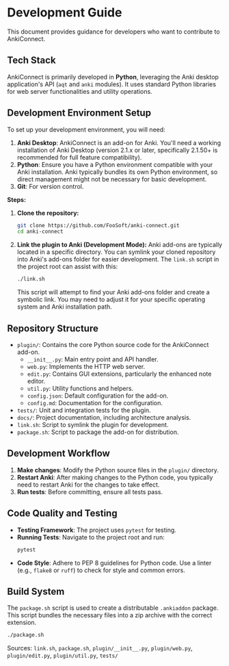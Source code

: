 # Development Guide

This document provides guidance for developers who want to contribute to AnkiConnect.

## Tech Stack

AnkiConnect is primarily developed in **Python**, leveraging the Anki desktop application's API (`aqt` and `anki` modules). It uses standard Python libraries for web server functionalities and utility operations.

## Development Environment Setup

To set up your development environment, you will need:

1.  **Anki Desktop**: AnkiConnect is an add-on for Anki. You'll need a working installation of Anki Desktop (version 2.1.x or later, specifically 2.1.50+ is recommended for full feature compatibility).
2.  **Python**: Ensure you have a Python environment compatible with your Anki installation. Anki typically bundles its own Python environment, so direct management might not be necessary for basic development.
3.  **Git**: For version control.

**Steps:**

1.  **Clone the repository:**
    ```bash
    git clone https://github.com/FooSoft/anki-connect.git
    cd anki-connect
    ```
2.  **Link the plugin to Anki (Development Mode):**
    Anki add-ons are typically located in a specific directory. You can symlink your cloned repository into Anki's add-ons folder for easier development. The `link.sh` script in the project root can assist with this:
    ```bash
    ./link.sh
    ```
    This script will attempt to find your Anki add-ons folder and create a symbolic link. You may need to adjust it for your specific operating system and Anki installation path.

## Repository Structure

-   `plugin/`: Contains the core Python source code for the AnkiConnect add-on.
    -   `__init__.py`: Main entry point and API handler.
    -   `web.py`: Implements the HTTP web server.
    -   `edit.py`: Contains GUI extensions, particularly the enhanced note editor.
    -   `util.py`: Utility functions and helpers.
    -   `config.json`: Default configuration for the add-on.
    -   `config.md`: Documentation for the configuration.
-   `tests/`: Unit and integration tests for the plugin.
-   `docs/`: Project documentation, including architecture analysis.
-   `link.sh`: Script to symlink the plugin for development.
-   `package.sh`: Script to package the add-on for distribution.

## Development Workflow

1.  **Make changes**: Modify the Python source files in the `plugin/` directory.
2.  **Restart Anki**: After making changes to the Python code, you typically need to restart Anki for the changes to take effect.
3.  **Run tests**: Before committing, ensure all tests pass.

## Code Quality and Testing

-   **Testing Framework**: The project uses `pytest` for testing.
-   **Running Tests**: Navigate to the project root and run:
    ```bash
    pytest
    ```
-   **Code Style**: Adhere to PEP 8 guidelines for Python code. Use a linter (e.g., `flake8` or `ruff`) to check for style and common errors.

## Build System

The `package.sh` script is used to create a distributable `.ankiaddon` package. This script bundles the necessary files into a zip archive with the correct extension.

```bash
./package.sh
```

Sources: `link.sh`, `package.sh`, `plugin/__init__.py`, `plugin/web.py`, `plugin/edit.py`, `plugin/util.py`, `tests/`